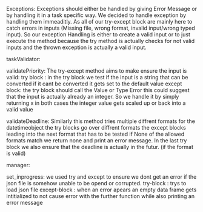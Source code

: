 Exceptions:
Exceptions should either be handled by giving Error Message or by handling it in a task specific way. We decided to handle exception by handling them immeaditly. As all of our try-except block are mainly here to catch errors in inputs (Missing file, wrong format, invalid input/wrong typed input). So our exception Handling is either to create a valid input or to just execute the method because the try method is actually checks for not valid inputs and the thrown exception is actually a valid input.

taskValidator:

validatePriority:
The try-except method aims to make ensure the input is valid:
try block : in the try block we test if the input is a string that can be converted if it cant be converted it gets set to the default value
except block: the try block should call the Value or Type Error this could suggest that the input is actually already an integer. So we handle it by simply returning x
in both cases the integer value gets scaled up or back into a valid value

validateDeadline:
Similarly this method tries multiple diffrent formats for the datetimeobject the try blocks go over diffrent formats the except blocks leading into the next format that has to be tested if None of the allowed formats match we return none and print an error message. In the last try block we also ensure that the deadline is actually in the futur. (if the format is valid)

manager:

set_inprogress:
we used try and except to ensure we dont get an error if the json file is somehow unable to be opend or corrupted.
try-block : trys to load json file
except-block : when an error apears an empty data frame gets intitialized to not cause error with the further function while also printing an error message